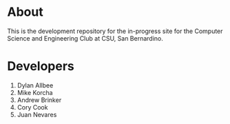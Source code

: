# About

This is the development repository for the in-progress site for the Computer Science and Engineering Club at CSU, San Bernardino.

# Developers

1. Dylan Allbee
2. Mike Korcha
3. Andrew Brinker
4. Cory Cook
5. Juan Nevares
